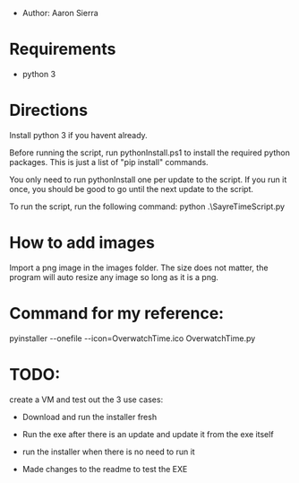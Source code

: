 - Author: Aaron Sierra

# Requirements

- python 3

# Directions

Install python 3 if you havent already.

Before running the script, run pythonInstall.ps1 to install the required python packages.
This is just a list of "pip install" commands.

You only need to run pythonInstall one per update to the script. If you run it
once, you should be good to go until the next update to the script.

To run the script, run the following command:
python .\SayreTimeScript.py

# How to add images

Import a png image in the images folder. The size does not matter, the program will
auto resize any image so long as it is a png.


# Command for my reference:
pyinstaller --onefile --icon=OverwatchTime.ico OverwatchTime.py

# TODO:
create a VM and test out the 3 use cases:
- Download and run the installer fresh
- Run the exe after there is an update and update it from the exe itself
- run the installer when there is no need to run it

- Made changes to the readme to test the EXE
